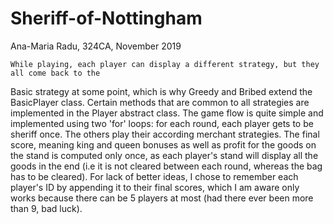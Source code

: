 # Sheriff-of-Nottingham
Ana-Maria Radu, 324CA, November 2019

	While playing, each player can display a different strategy, but they all come back to the
Basic strategy at some point, which is why Greedy and Bribed extend the BasicPlayer class. Certain
methods that are common to all strategies are implemented in the Player abstract class.
	The game flow is quite simple and implemented using two 'for' loops: for each round, each
player gets to be sheriff once. The others play their according merchant strategies.
	The final score, meaning king and queen bonuses as well as profit for the goods on the
stand is computed only once, as each player's stand will display all the goods in the end (i.e it
is not cleared between each round, whereas the bag has to be cleared).
	For lack of better ideas, I chose to remember each player's ID by appending it to their
final scores, which I am aware only works because there can be 5 players at most (had there ever
been more than 9, bad luck).
